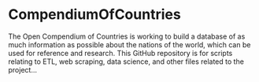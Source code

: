 CompendiumOfCountries
=====================

The Open Compendium of Countries is working to build a database of as much information as possible about the nations of the world, which can be used for reference and research.  This GitHub repository is for scripts relating to ETL, web scraping, data science, and other files related to the project...
